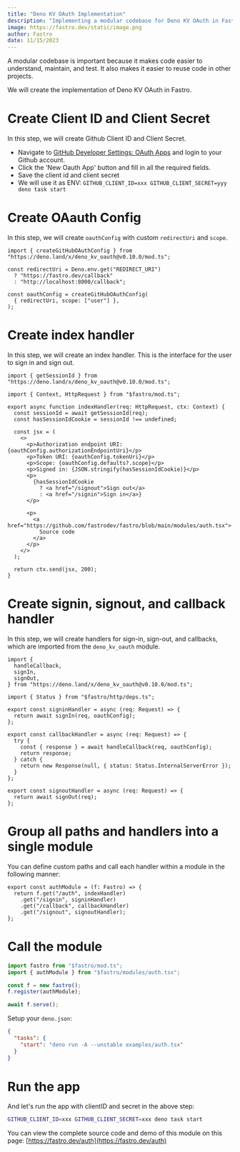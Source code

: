```yaml
---
title: "Deno KV OAuth Implementation"
description: "Implementing a modular codebase for Deno KV OAuth in Fastro"
image: https://fastro.dev/static/image.png
author: Fastro
date: 11/15/2023
---
```


A modular codebase is important because it makes code easier to understand,
maintain, and test. It also makes it easier to reuse code in other projects.

We will create the implementation of Deno KV OAuth in Fastro.

# Create Client ID and Client Secret

In this step, we will create Github Client ID and Client Secret.

- Navigate to
  [GitHub Developer Settings: OAuth Apps](https://github.com/settings/developers#oauth-apps)
  and login to your Github account.
- Click the 'New Oauth App' button and fill in all the required fields.
- Save the client id and client secret
- We will use it as ENV:
  `GITHUB_CLIENT_ID=xxx GITHUB_CLIENT_SECRET=yyy deno task start`

# Create OAauth Config

In this step, we will create `oauthConfig` with custom `redirectUri` and
`scope`.

```tsx
import { createGitHubOAuthConfig } from "https://deno.land/x/deno_kv_oauth@v0.10.0/mod.ts";

const redirectUri = Deno.env.get("REDIRECT_URI")
  ? "https://fastro.dev/callback"
  : "http://localhost:8000/callback";

const oauthConfig = createGitHubOAuthConfig(
  { redirectUri, scope: ["user"] },
);
```

# Create index handler

In this step, we will create an index handler. This is the interface for the
user to sign in and sign out.

```tsx
import { getSessionId } from "https://deno.land/x/deno_kv_oauth@v0.10.0/mod.ts";

import { Context, HttpRequest } from "$fastro/mod.ts";

export async function indexHandler(req: HttpRequest, ctx: Context) {
  const sessionId = await getSessionId(req);
  const hasSessionIdCookie = sessionId !== undefined;

  const jsx = (
    <>
      <p>Authorization endpoint URI: {oauthConfig.authorizationEndpointUri}</p>
      <p>Token URI: {oauthConfig.tokenUri}</p>
      <p>Scope: {oauthConfig.defaults?.scope}</p>
      <p>Signed in: {JSON.stringify(hasSessionIdCookie)}</p>
      <p>
        {hasSessionIdCookie
          ? <a href="/signout">Sign out</a>
          : <a href="/signin">Sign in</a>}
      </p>

      <p>
        <a href="https://github.com/fastrodev/fastro/blob/main/modules/auth.tsx">
          Source code
        </a>
      </p>
    </>
  );

  return ctx.send(jsx, 200);
}
```

# Create signin, signout, and callback handler

In this step, we will create handlers for sign-in, sign-out, and callbacks,
which are imported from the `deno_kv_oauth` module.

```tsx
import {
  handleCallback,
  signIn,
  signOut,
} from "https://deno.land/x/deno_kv_oauth@v0.10.0/mod.ts";

import { Status } from "$fastro/http/deps.ts";

export const signinHandler = async (req: Request) => {
  return await signIn(req, oauthConfig);
};

export const callbackHandler = async (req: Request) => {
  try {
    const { response } = await handleCallback(req, oauthConfig);
    return response;
  } catch {
    return new Response(null, { status: Status.InternalServerError });
  }
};

export const signoutHandler = async (req: Request) => {
  return await signOut(req);
};
```

# Group all paths and handlers into a single module

You can define custom paths and call each handler within a module in the
following manner:

```tsx
export const authModule = (f: Fastro) => {
  return f.get("/auth", indexHandler)
    .get("/signin", signinHandler)
    .get("/callback", callbackHandler)
    .get("/signout", signoutHandler);
};
```

# Call the module

```ts
import fastro from "$fastro/mod.ts";
import { authModule } from "$fastro/modules/auth.tsx";

const f = new fastro();
f.register(authModule);

await f.serve();
```

Setup your `deno.json`:

```json
{
  "tasks": {
    "start": "deno run -A --unstable examples/auth.tsx"
  }
}
```

# Run the app

And let's run the app with clientID and secret in the above step:

```bash
GITHUB_CLIENT_ID=xxx GITHUB_CLIENT_SECRET=xxx deno task start
```

You can view the complete source code and demo of this module on this page:
[https://fastro.dev/auth](https://fastro.dev/auth)
